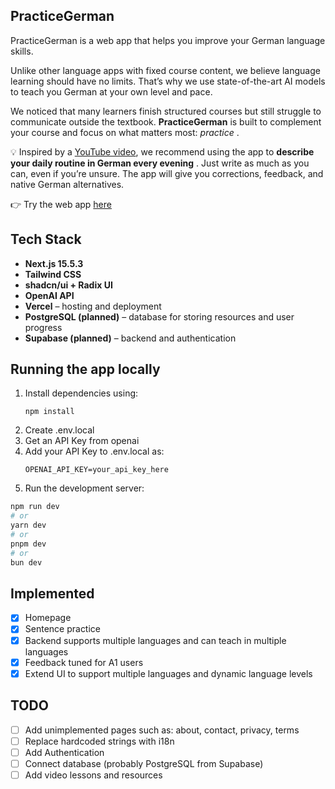 ## PracticeGerman

PracticeGerman is a web app that helps you improve your German language skills.

Unlike other language apps with fixed course content, we believe language learning should have no limits. That’s why we use state-of-the-art AI models to teach you German at  your own level and pace.

We noticed that many learners finish structured courses but still struggle to communicate outside the textbook. **PracticeGerman** is built to complement your course and focus on what matters most:  *practice* .

💡 Inspired by a [YouTube video](https://www.youtube.com/watch?v=Mg9sF6JC5lk), we recommend using the app to  **describe your daily routine in German every evening** . Just write as much as you can, even if you’re unsure. The app will give you corrections, feedback, and native German alternatives.

👉 Try the web app [here](https://practicegerman.vercel.app/)

## Tech Stack

* **Next.js 15.5.3**
* **Tailwind CSS**
* **shadcn/ui + Radix UI**
* **OpenAI API**
* **Vercel** – hosting and deployment
* **PostgreSQL (planned)** – database for storing resources and user progress
* **Supabase (planned)** – backend and authentication

## Running the app locally

1. Install dependencies using:
   ```
   npm install
   ```
2. Create .env.local
3. Get an API Key from openai
4. Add your API Key to .env.local as:
   ```
   OPENAI_API_KEY=your_api_key_here
   ```
5. Run the development server:

```bash
npm run dev
# or
yarn dev
# or
pnpm dev
# or
bun dev
```

## Implemented

* [X] Homepage
* [X] Sentence practice
* [X] Backend supports multiple languages and can teach in multiple languages
* [X] Feedback tuned for A1 users
* [X] Extend UI to support multiple languages and dynamic language levels

## TODO

* [ ] Add unimplemented pages such as: about, contact, privacy, terms
* [ ] Replace hardcoded strings with i18n
* [ ] Add Authentication
* [ ] Connect database (probably PostgreSQL from Supabase)
* [ ] Add video lessons and resources
